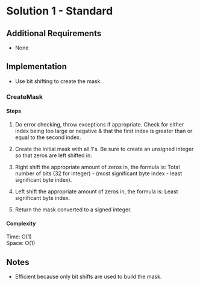 ﻿# Solution 1 - Standard

## Additional Requirements
- None

## Implementation
- Use bit shifting to create the mask.

### CreateMask

#### Steps
1. Do error checking, throw exceptions if appropriate. Check for either index
 being too large or negative & that the first index is greater than or equal to
 the second index.

2. Create the initial mask with all 1's. Be sure to create an unsigned integer so
 that zeros are left shifted in.

3. Right shift the appropriate amount of zeros in, the formula is: Total number
 of bits (32 for integer) - (most significant byte index - least significant
 byte index).

4. Left shift the appropriate amount of zeros in, the formula is: Least 
 significant byte index.

5. Return the mask converted to a signed integer.

#### Complexity
Time: O(1)  
Space: O(1)  

## Notes
- Efficient because only bit shifts are used to build the mask.